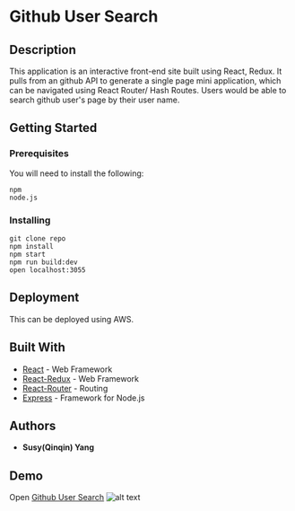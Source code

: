 # Github User Search

## Description

This application is an interactive front-end site built using React, Redux. It pulls from an github API to generate a single page mini application, which can be navigated using React Router/ Hash Routes. Users would be able to search github user's page by their user name.

## Getting Started

### Prerequisites

You will need to install the following:

```
npm
node.js
```

### Installing

```
git clone repo
npm install
npm start
npm run build:dev
open localhost:3055
```

## Deployment

This can be deployed using AWS.

## Built With

- [React](https://reactjs.org/docs/forms.html) - Web Framework
- [React-Redux](https://react-redux.js.org/) - Web Framework
- [React-Router](https://reacttraining.com/react-router/) - Routing
- [Express](https://expressjs.com/) - Framework for Node.js

## Authors

- **Susy(Qinqin) Yang**

## Demo
Open [Github User Search](https://bit.ly/yourcocktailbar)
![alt text](http://g.recordit.co/drgzZVC9aE.gif)